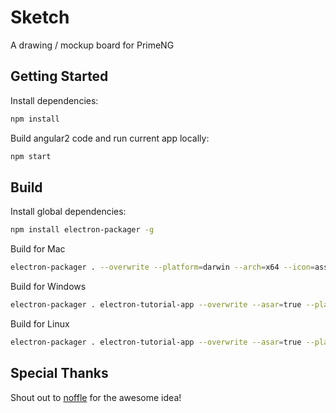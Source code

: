 # Sketch

A drawing / mockup board for PrimeNG

## Getting Started

Install dependencies:

``` bash
npm install
```

Build angular2 code and run current app locally:

``` bash
npm start
```

## Build

Install global dependencies:

``` bash
npm install electron-packager -g
```

Build for Mac

``` bash
electron-packager . --overwrite --platform=darwin --arch=x64 --icon=assets/icons/mac/icon.icns --prune=true --out=release-builds
```

Build for Windows

``` bash
electron-packager . electron-tutorial-app --overwrite --asar=true --platform=win32 --arch=ia32 --icon=assets/icons/win/icon.ico --prune=true --out=release-builds --version-string.CompanyName=CE --version-string.FileDescription=CE --version-string.ProductName="Sketch"
```

Build for Linux

``` bash
electron-packager . electron-tutorial-app --overwrite --asar=true --platform=linux --arch=x64 --icon=assets/icons/linux/icon.png --prune=true --out=release-builds
```

## Special Thanks
Shout out to [noffle](https://github.com/noffle/hyperpad-desktop) for the awesome idea!
